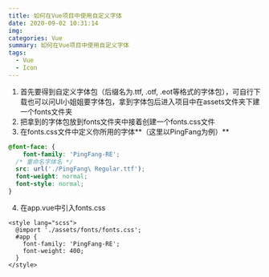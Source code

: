 ```yaml
---
title: 如何在Vue项目中使用自定义字体
date: 2020-09-02 10:31:14
img:
categories: Vue
summary: 如何在Vue项目中使用自定义字体
tags: 
  - Vue
  - Icon
---
```



1. 首先要得到自定义字体包（后缀名为.ttf, .otf, .eot等格式的字体包），可自行下载也可以问UI小姐姐要字体包，拿到字体包后进入项目中在assets文件夹下建一个fonts文件夹
2. 把拿到的字体包放到fonts文件夹中接着创建一个fonts.css文件
3. 在fonts.css文件中定义你所用的字体**（这里以PingFang为例）**

```css
@font-face: {
	font-family: 'PingFang-RE';
  /* 重命名字体名 */
  src: url('./PingFang\ Regular.ttf');
  font-weight: normal;
  font-style: normal;
}
```

4. 在app.vue中引入fonts.css

```vue
<style lang="scss">
  @import './assets/fonts/fonts.css';
  #app {
    font-family: 'PingFang-RE';
    font-weight: 400;
  }
</style>
```

